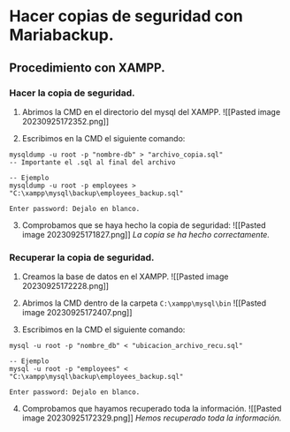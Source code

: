 # Hacer copias de seguridad con Mariabackup.

## Procedimiento con XAMPP.

### Hacer la copia de seguridad.

1. Abrimos la CMD en el directorio del mysql del XAMPP.
![[Pasted image 20230925172352.png]]

2. Escribimos en la CMD el siguiente comando:
```mysql
mysqldump -u root -p "nombre-db" > "archivo_copia.sql"
-- Importante el .sql al final del archivo

-- Ejemplo
mysqldump -u root -p employees > "C:\xampp\mysql\backup\employees_backup.sql"

Enter password: Dejalo en blanco.
```

3. Comprobamos que se haya hecho la copia de seguridad: 
 ![[Pasted image 20230925171827.png]]
*La copia se ha hecho correctamente.*
### Recuperar la copia de seguridad.

1. Creamos la base de datos en el XAMPP.
![[Pasted image 20230925172228.png]]

2. Abrimos la CMD dentro de la carpeta `C:\xampp\mysql\bin`
![[Pasted image 20230925172407.png]]

3. Escribimos en la CMD el siguiente comando:
```mysql
mysql -u root -p "nombre_db" < "ubicacion_archivo_recu.sql"

-- Ejemplo
mysql -u root -p "employees" < "C:\xampp\mysql\backup\employees_backup.sql"

Enter password: Dejalo en blanco.
```

4. Comprobamos que hayamos recuperado toda la información.
![[Pasted image 20230925172329.png]]
*Hemos recuperado toda la información.*